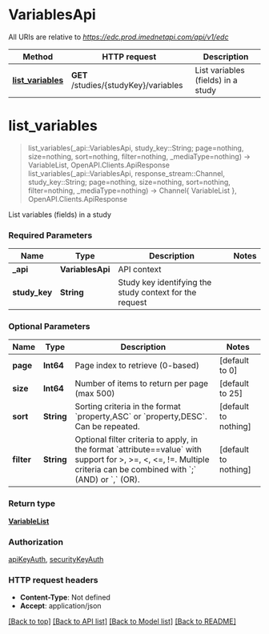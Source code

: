 # VariablesApi

All URIs are relative to *https://edc.prod.imednetapi.com/api/v1/edc*

Method | HTTP request | Description
------------- | ------------- | -------------
[**list_variables**](VariablesApi.md#list_variables) | **GET** /studies/{studyKey}/variables | List variables (fields) in a study


# **list_variables**
> list_variables(_api::VariablesApi, study_key::String; page=nothing, size=nothing, sort=nothing, filter=nothing, _mediaType=nothing) -> VariableList, OpenAPI.Clients.ApiResponse <br/>
> list_variables(_api::VariablesApi, response_stream::Channel, study_key::String; page=nothing, size=nothing, sort=nothing, filter=nothing, _mediaType=nothing) -> Channel{ VariableList }, OpenAPI.Clients.ApiResponse

List variables (fields) in a study

### Required Parameters

Name | Type | Description  | Notes
------------- | ------------- | ------------- | -------------
 **_api** | **VariablesApi** | API context | 
**study_key** | **String** | Study key identifying the study context for the request |

### Optional Parameters

Name | Type | Description  | Notes
------------- | ------------- | ------------- | -------------
 **page** | **Int64** | Page index to retrieve (0-based) | [default to 0]
 **size** | **Int64** | Number of items to return per page (max 500) | [default to 25]
 **sort** | **String** | Sorting criteria in the format &#x60;property,ASC&#x60; or &#x60;property,DESC&#x60;. Can be repeated. | [default to nothing]
 **filter** | **String** | Optional filter criteria to apply, in the format &#x60;attribute&#x3D;&#x3D;value&#x60; with support for &gt;, &gt;&#x3D;, &lt;, &lt;&#x3D;, !&#x3D;. Multiple criteria can be combined with &#x60;;&#x60; (AND) or &#x60;,&#x60; (OR). | [default to nothing]

### Return type

[**VariableList**](VariableList.md)

### Authorization

[apiKeyAuth](../README.md#apiKeyAuth), [securityKeyAuth](../README.md#securityKeyAuth)

### HTTP request headers

 - **Content-Type**: Not defined
 - **Accept**: application/json

[[Back to top]](#) [[Back to API list]](../README.md#api-endpoints) [[Back to Model list]](../README.md#models) [[Back to README]](../README.md)


